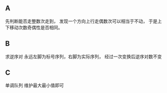## A
先判断能否走整数次走到，
发现一个方向上行走偶数次可以相当于不动，
于是上下移动次数奇偶性是否相同。
## B
求逆序对
永远左脚为标号序列，右脚为实际序列，
经过一次变换后逆序对数不变
## C
单调队列
维护最大最小值即可